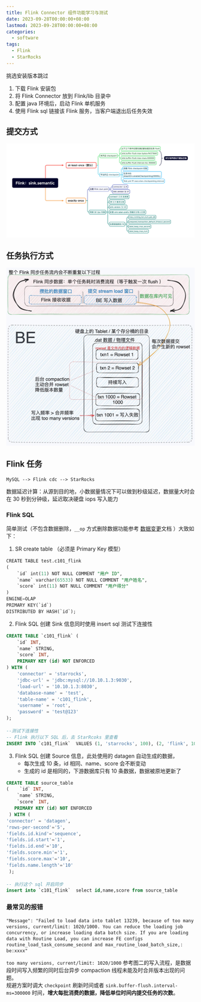 ```yaml
---
title: Flink Connector 组件功能学习与测试
date: 2023-09-28T00:00:00+08:00
lastmod: 2023-09-28T00:00:00+08:00
categories:
  - software
tags:
  - Flink
  - StarRocks
---
```


挑选安装版本跳过

1. 下载 Flink 安装包
2. 将 Flink Connector 放到 Flink/lib 目录中
3. 配置 java 环境后，启动 Flink 单机服务
5. 使用 Flink sql 链接该 Flink 服务，当客户端退出后任务失效

## 提交方式

![Flink sink semantic](c0aab60364fa191eb18052049c91600f_MD5.png)

## 任务执行方式

![Flink 任务提交流程](e6289163c24c2b762956a392a8a76cd3_MD5.jpg)

## Flink 任务

`MySQL --> Flink cdc --> StarRocks`
 
数据延迟计算：从源到目的地，小数据量情况下可以做到秒级延迟，数据量大时会在 30 秒到分钟级，延迟取决硬盘 iops 写入能力

### Flink SQL

简单测试（不包含数据删除，`__op` 方式删除数据功能参考 [数据变更](https://docs.starrocks.io/zh-cn/latest/loading/Load_to_Primary_Key_tables#upsert)文档 ）大致如下：

1. SR create table （必须是 Primary Key 模型）
```sql
CREATE TABLE test.c101_flink
(
    `id` int(11) NOT NULL COMMENT "用户 ID",
    `name` varchar(65533) NOT NULL COMMENT "用户姓名",
    `score` int(11) NOT NULL COMMENT "用户得分"
)
ENGINE=OLAP
PRIMARY KEY(`id`)
DISTRIBUTED BY HASH(`id`);
```

2. Flink SQL 创建 Sink 信息同时使用 insert sql 测试下连接性
```sql
CREATE TABLE `c101_flink` (
    `id` INT,
    `name` STRING,
    `score` INT,
    PRIMARY KEY (id) NOT ENFORCED
) WITH (
    'connector' = 'starrocks',
    'jdbc-url' = 'jdbc:mysql://10.10.1.3:9030',
    'load-url' = '10.10.1.3:8030',
    'database-name' = 'test',
    'table-name' = 'c101_flink',
    'username' = 'root',
    'password' = 'test@123'
);

--测试下连接性
-- Flink 执行以下 SQL 后，去 StarRcoks 里查看
INSERT INTO `c101_flink`  VALUES (1, 'starrocks', 100), (2, 'flink', 100);
```
3. Flink SQL 创建 Source 信息，此处使用的 datagen 自动生成的数据，
    - 每次生成 10 条，id 相同、name、score 会不断变动
    - 生成的 id 是相同的，下游数据库只有 10 条数据，数据被原地更新了
```sql
CREATE TABLE source_table 
(    `id` INT,
    `name` STRING,
    `score` INT, 
   PRIMARY KEY (id) NOT ENFORCED
 ) WITH (
'connector' = 'datagen',
'rows-per-second'='5',
'fields.id.kind'='sequence',
'fields.id.start'='1',
'fields.id.end'='10',
'fields.score.min'='1',
'fields.score.max'='10',
'fields.name.length'='10'
 );

-- 执行这个 sql 开启同步
insert into `c101_flink`  select id,name,score from source_table
```

### 最常见的报错

```log
"Message": "Failed to load data into tablet 13239, because of too many versions, current/limit: 1020/1000. You can reduce the loading job concurrency, or increase loading data batch size. If you are loading data with Routine Load, you can increase FE configs routine_load_task_consume_second and max_routine_load_batch_size,:  be:xxxx"
```

`too many versions, current/limit: 1020/1000` 参考图二的写入流程，是数据段时间写入频繁的同时后台异步 compaction 线程未能及时合并版本出现的问题。  
规避方案时调大 `checkpoint` 刷新时间或者 `sink.buffer-flush.interval-ms=300000` 时间，**增大每批消费的数据，降低单位时间内提交任务的次数**。
